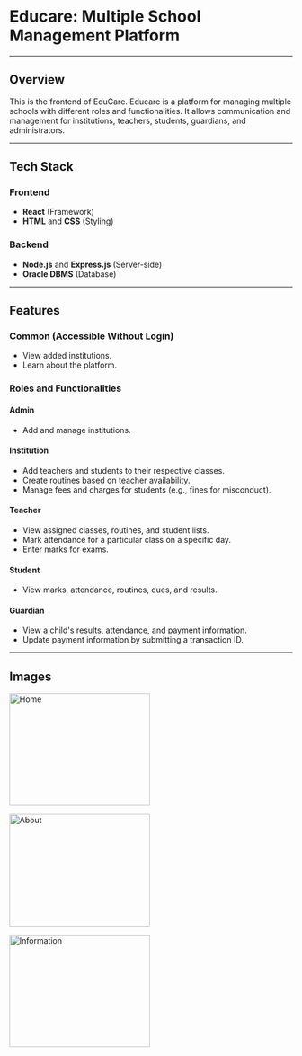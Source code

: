 # Educare: Multiple School Management Platform

---

## Overview

This is the frontend of EduCare. Educare is a platform for managing multiple schools with different roles and functionalities. It allows communication and management for institutions, teachers, students, guardians, and administrators.

---

## Tech Stack

### Frontend
- **React** (Framework)
- **HTML** and **CSS** (Styling)

### Backend
- **Node.js** and **Express.js** (Server-side)
- **Oracle DBMS** (Database)

---

## Features

### Common (Accessible Without Login)
- View added institutions.
- Learn about the platform.

### Roles and Functionalities

#### **Admin**
- Add and manage institutions.

#### **Institution**
- Add teachers and students to their respective classes.
- Create routines based on teacher availability.
- Manage fees and charges for students (e.g., fines for misconduct).

#### **Teacher**
- View assigned classes, routines, and student lists.
- Mark attendance for a particular class on a specific day.
- Enter marks for exams.

#### **Student**
- View marks, attendance, routines, dues, and results.

#### **Guardian**
- View a child's results, attendance, and payment information.
- Update payment information by submitting a transaction ID.

---

## Images
<div style="display: flex; flex-wrap: wrap; gap: 15px;">
    <img src="Home1.jpg" alt="Home" width="250" height="200">
    <img src="About1.jpg" alt="About" width="250" height="200">
    <img src="Information1.jpg" alt="Information" width="250" height="200">
</div>
